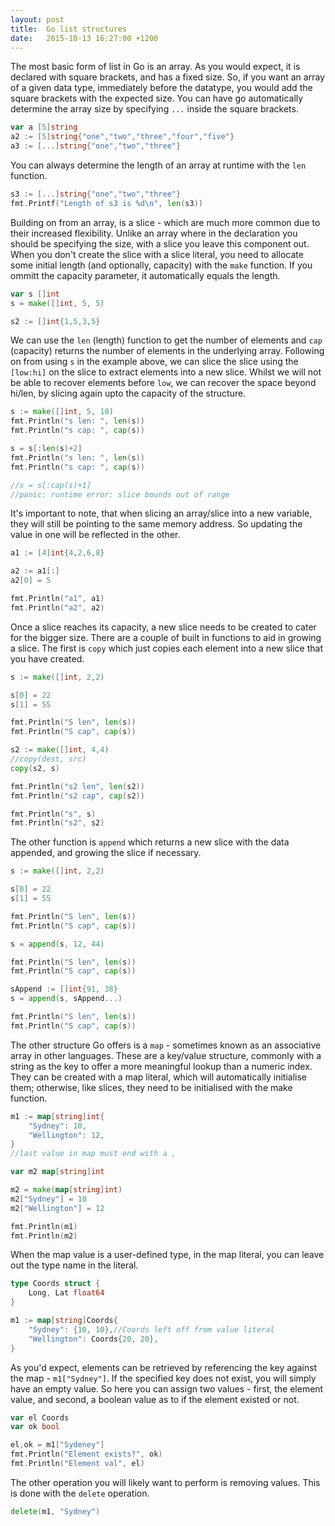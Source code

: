 ```yaml
---
layout: post
title:  Go list structures
date:   2015-10-13 16:27:00 +1200
---
```


The most basic form of list in Go is an array. As you would expect, it is declared with square brackets, and has a fixed size. So, if you want an array of a given data type, immediately before the datatype, you would add the square brackets with the expected size. You can have go automatically determine the array size by specifying `...` inside the square brackets.

```go
var a [5]string
a2 := [5]string{"one","two","three","four","five"}
a3 := [...]string{"one","two","three"}
```

You can always determine the length of an array at runtime with the `len` function.

```go
s3 := [...]string{"one","two","three"}
fmt.Printf("Length of s3 is %d\n", len(s3))
```

Building on from an array, is a slice - which are much more common due to their increased flexibility. Unlike an array where in the declaration you should be specifying the size, with a slice you leave this component out. When you don't create the slice with a slice literal, you need to allocate some initial length (and optionally, capacity) with the `make` function. If you ommitt the capacity parameter, it automatically equals the length.

```go
var s []int
s = make([]int, 5, 5)

s2 := []int{1,5,3,5}
```

We can use the `len` (length) function to get the number of elements and `cap` (capacity) returns the number of elements in the underlying array. Following on from using `s` in the example above, we can slice the slice using the `[low:hi]` on the slice to extract elements into a new slice. Whilst we will not be able to recover elements before `low`, we can recover the space beyond hi/len, by slicing again upto the capacity of the structure.

```go
s := make([]int, 5, 10)
fmt.Println("s len: ", len(s))
fmt.Println("s cap: ", cap(s))

s = s[:len(s)+2]
fmt.Println("s len: ", len(s))
fmt.Println("s cap: ", cap(s))

//s = s[:cap(s)+1]
//panic: runtime error: slice bounds out of range
```

It's important to note, that when slicing an array/slice into a new variable, they will still be pointing to the same memory address. So updating the value in one will be reflected in the other.

```go
a1 := [4]int{4,2,6,8}

a2 := a1[:]
a2[0] = 5

fmt.Println("a1", a1)
fmt.Println("a2", a2)
```

Once a slice reaches its capacity, a new slice needs to be created to cater for the bigger size. There are a couple of built in functions to aid in growing a slice. The first is `copy` which just copies each element into a new slice that you have created.

```go
s := make([]int, 2,2)

s[0] = 22
s[1] = 55

fmt.Println("S len", len(s))
fmt.Println("S cap", cap(s))

s2 := make([]int, 4,4)
//copy(dest, src)
copy(s2, s)

fmt.Println("s2 len", len(s2))
fmt.Println("s2 cap", cap(s2))

fmt.Println("s", s)
fmt.Println("s2", s2)
```

The other function is `append` which returns a new slice with the data appended, and growing the slice if necessary.

```go
s := make([]int, 2,2)

s[0] = 22
s[1] = 55

fmt.Println("S len", len(s))
fmt.Println("S cap", cap(s))

s = append(s, 12, 44)

fmt.Println("S len", len(s))
fmt.Println("S cap", cap(s))

sAppend := []int{91, 38}
s = append(s, sAppend...)

fmt.Println("S len", len(s))
fmt.Println("S cap", cap(s))
```

The other structure Go offers is a `map` - sometimes known as an associative array in other languages. These are a key/value structure, commonly with a string as the key to offer a more meaningful lookup than a numeric index. They can be created with a map literal, which will automatically initialise them; otherwise, like slices, they need to be initialised with the make function.

```go
m1 := map[string]int{
    "Sydney": 10,
    "Wellington": 12,
}
//last value in map must end with a ,

var m2 map[string]int

m2 = make(map[string]int)
m2["Sydney"] = 10
m2["Wellington"] = 12

fmt.Println(m1)
fmt.Println(m2)
```

When the map value is a user-defined type, in the map literal, you can leave out the type name in the literal.

```go
type Coords struct {
    Long, Lat float64
}

m1 := map[string]Coords{
    "Sydney": {10, 10},//Coords left off from value literal
    "Wellington": Coords{20, 20},
}
```

As you'd expect, elements can be retrieved by referencing the key against the map - `m1["Sydney"]`. If the specified key does not exist, you will simply have an empty value. So here you can assign two values - first, the element value, and second, a boolean value as to if the element existed or not.

```go
var el Coords
var ok bool

el,ok = m1["Sydeney"]
fmt.Println("Element exists?", ok)
fmt.Println("Element val", el)
```

The other operation you will likely want to perform is removing values. This is done with the `delete` operation.

```go
delete(m1, "Sydney")
```
